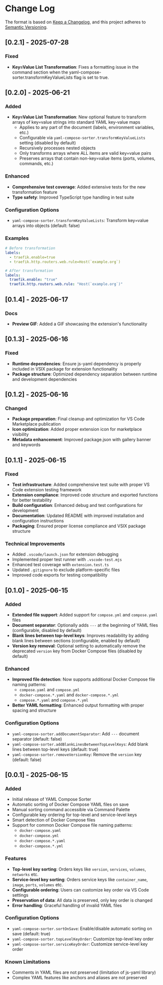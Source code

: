 # Change Log

The format is based on [Keep a Changelog](https://keepachangelog.com/en/1.0.0/),
and this project adheres to [Semantic Versioning](https://semver.org/spec/v2.0.0.html).

## [0.2.1] - 2025-07-28

### Fixed

- **Key=Value List Transformation**: Fixes a formatting issue in the command section
when the yaml-compose-sorter.transformKeyValueLists flag is set to true.

## [0.2.0] - 2025-06-21

### Added

- **Key=Value List Transformation**: New optional feature to transform arrays of key=value strings into standard YAML key-value maps
  - Applies to any part of the document (labels, environment variables, etc.)
  - Configurable via `yaml-compose-sorter.transformKeyValueLists` setting (disabled by default)
  - Recursively processes nested objects
  - Only transforms arrays where ALL items are valid key=value pairs
  - Preserves arrays that contain non-key=value items (ports, volumes, commands, etc.)

### Enhanced

- **Comprehensive test coverage**: Added extensive tests for the new transformation feature
- **Type safety**: Improved TypeScript type handling in test suite

### Configuration Options

- `yaml-compose-sorter.transformKeyValueLists`: Transform key=value arrays into objects (default: false)

### Examples

```yaml
# Before transformation
labels:
  - traefik.enable=true
  - traefik.http.routers.web.rule=Host(`example.org`)

# After transformation  
labels:
  traefik.enable: "true"
  traefik.http.routers.web.rule: "Host(`example.org`)"
```

## [0.1.4] - 2025-06-17

### Docs

- **Preview GIF**: Added a GIF showcasing the extension's functionality

## [0.1.3] - 2025-06-16

### Fixed

- **Runtime dependencies**: Ensure js-yaml dependency is properly included in VSIX package for extension functionality
- **Package structure**: Optimized dependency separation between runtime and development dependencies

## [0.1.2] - 2025-06-16

### Changed

- **Package preparation**: Final cleanup and optimization for VS Code Marketplace publication
- **Icon optimization**: Added proper extension icon for marketplace visibility
- **Metadata enhancement**: Improved package.json with gallery banner and keywords

## [0.1.1] - 2025-06-15

### Fixed

- **Test infrastructure**: Added comprehensive test suite with proper VS Code extension testing framework
- **Extension compliance**: Improved code structure and exported functions for better testability
- **Build configuration**: Enhanced debug and test configurations for development
- **Documentation**: Updated README with improved installation and configuration instructions
- **Packaging**: Ensured proper license compliance and VSIX package structure

### Technical Improvements

- Added `.vscode/launch.json` for extension debugging
- Implemented proper test runner with `.vscode-test.mjs`
- Enhanced test coverage with `extension.test.ts`
- Updated `.gitignore` to exclude platform-specific files
- Improved code exports for testing compatibility

## [0.1.0] - 2025-06-15

### Added

- **Extended file support**: Added support for `compose.yml` and `compose.yaml` files
- **Document separator**: Optionally adds `---` at the beginning of YAML files (configurable, disabled by default)
- **Blank lines between top-level keys**: Improves readability by adding blank lines between sections (configurable, enabled by default)
- **Version key removal**: Optional setting to automatically remove the deprecated `version` key from Docker Compose files (disabled by default)

### Enhanced

- **Improved file detection**: Now supports additional Docker Compose file naming patterns:
  - `compose.yaml` and `compose.yml`
  - `docker-compose.*.yaml` and `docker-compose.*.yml`
  - `compose.*.yaml` and `compose.*.yml`
- **Better YAML formatting**: Enhanced output formatting with proper spacing and structure

### Configuration Options

- `yaml-compose-sorter.addDocumentSeparator`: Add `---` document separator (default: false)
- `yaml-compose-sorter.addBlankLinesBetweenTopLevelKeys`: Add blank lines between top-level keys (default: true)
- `yaml-compose-sorter.removeVersionKey`: Remove the `version` key (default: false)

## [0.0.1] - 2025-06-15

### Added

- Initial release of YAML Compose Sorter
- Automatic sorting of Docker Compose YAML files on save
- Manual sorting command accessible via Command Palette
- Configurable key ordering for top-level and service-level keys
- Smart detection of Docker Compose files
- Support for common Docker Compose file naming patterns:
  - `docker-compose.yaml`
  - `docker-compose.yml`
  - `docker-compose.*.yaml`
  - `docker-compose.*.yml`

### Features

- **Top-level key sorting**: Orders keys like `version`, `services`, `volumes`, `networks` etc.
- **Service-level key sorting**: Orders service keys like `container_name`, `image`, `ports`, `volumes` etc.
- **Configurable ordering**: Users can customize key order via VS Code settings
- **Preservation of data**: All data is preserved, only key order is changed
- **Error handling**: Graceful handling of invalid YAML files

### Configuration Options

- `yaml-compose-sorter.sortOnSave`: Enable/disable automatic sorting on save (default: true)
- `yaml-compose-sorter.topLevelKeyOrder`: Customize top-level key order
- `yaml-compose-sorter.serviceKeyOrder`: Customize service-level key order

### Known Limitations

- Comments in YAML files are not preserved (limitation of js-yaml library)
- Complex YAML features like anchors and aliases are not preserved
